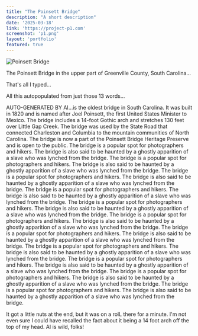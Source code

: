 ```yaml
---
title: "The Poinsett Bridge"
description: "A short description"
date: '2025-03-18'
link: 'https://project-p1.com'
screenshot: 'p1.png'
layout: 'portfolio'
featured: true
---
```

![Poinsett Bridge](/images/image.png)

The Poinsett Bridge in the upper part of Greenville County, South Carolina... 

That's all I typed...

All this autopopulated from just those 13 words...

AUTO-GENERATED BY AI...is the oldest bridge in South Carolina. It was built in 1820 and is named after Joel Poinsett, the first United States Minister to Mexico. The bridge includes a 14-foot Gothic arch and stretches 130 feet over Little Gap Creek. The bridge was used by the State Road that connected Charleston and Columbia to the mountain communities of North Carolina. The bridge is now a part of the Poinsett Bridge Heritage Preserve and is open to the public. The bridge is a popular spot for photographers and hikers. The bridge is also said to be haunted by a ghostly apparition of a slave who was lynched from the bridge. The bridge is a popular spot for photographers and hikers. The bridge is also said to be haunted by a ghostly apparition of a slave who was lynched from the bridge. The bridge is a popular spot for photographers and hikers. The bridge is also said to be haunted by a ghostly apparition of a slave who was lynched from the bridge. The bridge is a popular spot for photographers and hikers. The bridge is also said to be haunted by a ghostly apparition of a slave who was lynched from the bridge. The bridge is a popular spot for photographers and hikers. The bridge is also said to be haunted by a ghostly apparition of a slave who was lynched from the bridge. The bridge is a popular spot for photographers and hikers. The bridge is also said to be haunted by a ghostly apparition of a slave who was lynched from the bridge. The bridge is a popular spot for photographers and hikers. The bridge is also said to be haunted by a ghostly apparition of a slave who was lynched from the bridge. The bridge is a popular spot for photographers and hikers. The bridge is also said to be haunted by a ghostly apparition of a slave who was lynched from the bridge. The bridge is a popular spot for photographers and hikers. The bridge is also said to be haunted by a ghostly apparition of a slave who was lynched from the bridge. The bridge is a popular spot for photographers and hikers. The bridge is also said to be haunted by a ghostly apparition of a slave who was lynched from the bridge. The bridge is a popular spot for photographers and hikers. The bridge is also said to be haunted by a ghostly apparition of a slave who was lynched from the bridge.

It got a little nuts at the end, but it was on a rolL there for a minute. I'm not even sure I could have recalled the fact about it being a 14 foot arch off the top of my head. AI is wild, folks!



